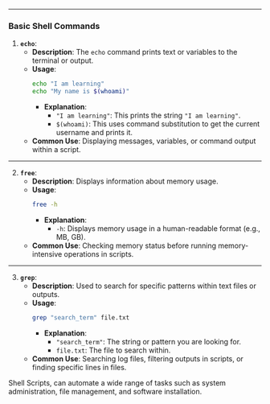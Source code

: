 
---

### **Basic Shell Commands**

1. **`echo`**:
   - **Description**: The `echo` command prints text or variables to the terminal or output.
   - **Usage**:
     ```bash
     echo "I am learning"
     echo "My name is $(whoami)"
     ```
     - **Explanation**:
       - `"I am learning"`: This prints the string `"I am learning"`.
       - `$(whoami)`: This uses command substitution to get the current username and prints it.
   - **Common Use**: Displaying messages, variables, or command output within a script.

---

2. **`free`**:
   - **Description**: Displays information about memory usage.
   - **Usage**:
     ```bash
     free -h
     ```
     - **Explanation**:
       - `-h`: Displays memory usage in a human-readable format (e.g., MB, GB).
   - **Common Use**: Checking memory status before running memory-intensive operations in scripts.

---

3. **`grep`**:
   - **Description**: Used to search for specific patterns within text files or outputs.
   - **Usage**:
     ```bash
     grep "search_term" file.txt
     ```
     - **Explanation**:
       - `"search_term"`: The string or pattern you are looking for.
       - `file.txt`: The file to search within.
   - **Common Use**: Searching log files, filtering outputs in scripts, or finding specific lines in files.


Shell Scripts, can automate a wide range of tasks such as system administration, file management, and software installation.